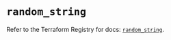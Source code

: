 # `random_string`

Refer to the Terraform Registry for docs: [`random_string`](https://registry.terraform.io/providers/hashicorp/random/3.7.2/docs/resources/string).
